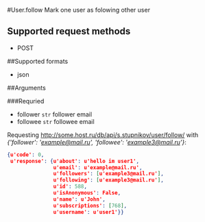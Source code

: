 #User.follow
Mark one user as folowing other user

## Supported request methods 
* POST

##Supported formats
* json

##Arguments


###Requried
* follower
   ```str``` follower email
* followee
   ```str``` followee email


Requesting http://some.host.ru/db/api/s.stupnikov/user/follow/ with _{'follower': 'example@mail.ru', 'followee': 'example3@mail.ru'}_:
```json
{u'code': 0,
 u'response': {u'about': u'hello im user1',
               u'email': u'example@mail.ru',
               u'followers': [u'example3@mail.ru'],
               u'following': [u'example3@mail.ru'],
               u'id': 588,
               u'isAnonymous': False,
               u'name': u'John',
               u'subscriptions': [768],
               u'username': u'user1'}}
```
